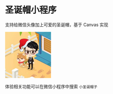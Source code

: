 # 圣诞帽小程序
支持给微信头像加上可爱的圣诞帽，基于 Canvas 实现

<img src="https://github.com/hustyichi/christmas-hat/raw/master/images/show.png" alt="圣诞帽小程序" style="zoom:25%;" /> 

体验相关功能可以在微信小程序中搜索 `小圣诞帽子`

